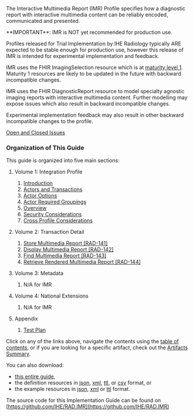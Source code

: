 The Interactive Multimedia Report (IMR) Profile specifies how a diagnostic report with interactive multimedia content can be reliably encoded, communicated and presented.

<div markdown="1" class="stu-note">
**IMPORTANT**: IMR is NOT yet recommended for production use.

Profiles released for Trial Implementation by IHE Radiology typically ARE expected to be stable enough for  production use, however this release of IMR is intended for experimental implementation and feedback.  

IMR uses the FHIR ImagingSelection resource which is at [maturity level 1](https://www.hl7.org/fhir/versions.html). Maturity 1 resources are likely to be updated in the future with backward incompatible changes.
 
IMR uses the FHIR DiagnosticReport resource to model specialty agnostic imaging reports with interactive multimedia content. Further modelling may expose issues which also result in backward incompatible changes.
 
Experimental implementation feedback may also result in other backward incompatible changes to the profile.
</div>

[Open and Closed Issues](issues.html)

### Organization of This Guide
This guide is organized into five main sections:

1. Volume 1: Integration Profile 
   1. [Introduction](volume-1.html)
   1. [Actors and Transactions](volume-1.html#1521-imr-actors-transactions-and-content-modules)
   1. [Actor Options](volume-1.html#1522-imr-actor-options)
   1. [Actor Required Groupings](volume-1.html#1523-imr-required-actor-groupings)
   1. [Overview](volume-1.html#1524-interactive-multimedia-report-overview)
   1. [Security Considerations](volume-1.html#1525-imr-security-considerations)
   1. [Cross Profile Considerations](volume-1.html#1526-imr-cross-profile-considerations)

2. Volume 2: Transaction Detail
   1. [Store Multimedia Report [RAD-141]](RAD-141.html)
   1. [Display Multimedia Report [RAD-142]](RAD-142.html)
   1. [Find Multimedia Report [RAD-143]](RAD-143.html)
   1. [Retrieve Rendered Multimedia Report [RAD-144]](RAD-144.html)

3. Volume 3: Metadata
   1. N/A for IMR

4. Volume 4: National Extensions
    1. N/A for IMR

5. Appendix
   1. [Test Plan](testplan.html)


Click on any of the links above, navigate the contents using the [table of contents](toc.html), or
if you are looking for a specific artifact, check out the [Artifacts Summary](artifacts.html).

You can also download:

* [this entire guide](full-ig.zip),
* the definition resources in [json](definitions.json.zip), [xml](definitions.xml.zip), [ttl](definitions.ttl.zip), or [csv](csvs.zip) format, or
* the example resources in [json](examples.json.zip), [xml](examples.xml.zip) or [ttl](examples.ttl.zip) format.

The source code for this Implementation Guide can be found on [https://github.com/IHE/RAD.IMR](https://github.com/IHE/RAD.IMR)
